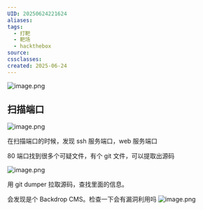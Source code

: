 ```yaml
---
UID: 20250624221624
aliases: 
tags:
  - 打靶
  - 靶场
  - hackthebox
source: 
cssclasses: 
created: 2025-06-24
---
```


![image.png](https://s2.loli.net/2025/06/24/6vc2paYnuxBCTdU.png)

## 扫描端口
![image.png](https://s2.loli.net/2025/06/24/T9Ktp4WXHvM7eVR.png)

在扫描端口的时候，发现 ssh 服务端口，web 服务端口

80 端口找到很多个可疑文件，有个 git 文件，可以提取出源码

![image.png](https://s2.loli.net/2025/06/24/bokzHyYl279SxZV.png)


用 git dumper 拉取源码，查找里面的信息。

会发现是个 Backdrop CMS。检查一下会有漏洞利用吗
![image.png](https://s2.loli.net/2025/06/24/jha5HGSNft6ogXZ.png)


